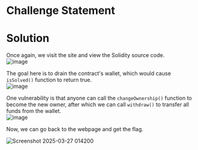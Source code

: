 # Challenge Statement


# Solution
Once again, we visit the site and view the Solidity source code.  
![image](https://github.com/user-attachments/assets/a45376e0-1afe-4bae-bb7a-3a80f432d350)

The goal here is to drain the contract's wallet, which would cause `isSolved()` function to return true.  
![image](https://github.com/user-attachments/assets/336e6291-48d0-43b4-ae7c-c5bf0dab357e)

One vulnerability is that anyone can call the `changeOwnership()` function to become the new owner, after which we can call `withdraw()` to transfer all funds from the wallet.  
![image](https://github.com/user-attachments/assets/4950cfb5-60f4-4342-b925-0e91f5ed9d42)

Now, we can go back to the webpage and get the flag.  

![Screenshot 2025-03-27 014200](https://github.com/user-attachments/assets/3000dc96-f2f2-41a8-9c42-04619d0ee0d2)
